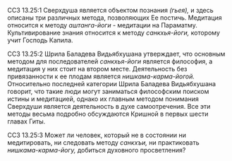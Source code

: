 ССЗ 13.25:1	Сверхдуша является объектом познания _(гьея),_ и здесь описаны три различных метода, позволяющих Ее постичь. Медитация относится к методу _аштанга-йоги_ - медитации на Параматму. Культивирование знания относится к методу _санкхья-йоги,_ которому учит Господь Капила.

ССЗ 13.25:2	Шрила Баладева Видьябхушана утверждает, что основным методом для последователей _санкхья-йоги_ является философия, а медитация у них стоит на втором месте. Деятельность без привязанности к ее плодам является _нишкама-карма-йогой._ Относительно последней категории Шрила Баладева Видьябхушана говорит, что такие люди могут заниматься философским поиском истины и медитацией, однако их главным методом понимания Сверхдуши является деятельность в духе самоотречения. Все эти методы весьма подробно обсуждаются Кришной в первых шести главах Гиты.

ССЗ 13.25:3	Может ли человек, который не в состоянии ни медитировать, ни следовать методу _санкхъи,_ ни практиковать _нишкама-карма-йогу,_ добиться духовного просветления?